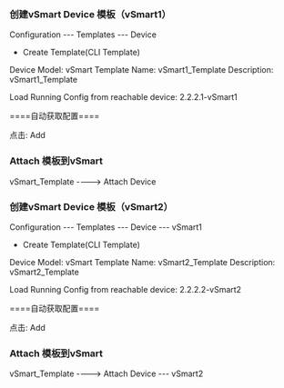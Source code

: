 ### 创建vSmart Device 模板（vSmart1）
Configuration --- Templates --- Device

+ Create Template(CLI Template)

Device Model: vSmart
Template Name: vSmart1_Template
Description: vSmart1_Template

Load Running Config from reachable device: 2.2.2.1-vSmart1

====自动获取配置====

点击: Add

### Attach 模板到vSmart
vSmart_Template ----> Attach Device


### 创建vSmart Device 模板（vSmart2）
Configuration --- Templates --- Device --- vSmart1

+ Create Template(CLI Template)

Device Model: vSmart
Template Name: vSmart2_Template
Description: vSmart2_Template

Load Running Config from reachable device: 2.2.2.2-vSmart2

====自动获取配置====

点击: Add

### Attach 模板到vSmart
vSmart_Template ----> Attach Device --- vSmart2
